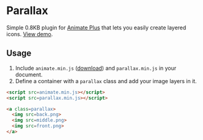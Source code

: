 # Parallax

Simple 0.8KB plugin for [Animate Plus](https://github.com/bendc/animateplus) that lets you easily
create layered icons. [View demo](http://animateplus.com/demos/parallax/).

## Usage

1. Include `animate.min.js`
([download](https://github.com/bendc/animateplus/blob/master/animate.min.js)) and `parallax.min.js`
in your document.
2. Define a container with a `parallax` class and add your image layers in it.

```html
<script src=animate.min.js></script>
<script src=parallax.min.js></script>

<a class=parallax>
  <img src=back.png>
  <img src=middle.png>
  <img src=front.png>
</a>
```
